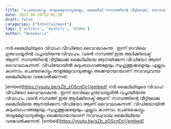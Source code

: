 ```yaml
---
title: "ചെണ്ടകൊട്ടും താളമേളവാദ്യങ്ങളും, മൈഥിലി സമ്പത്തിന്റെ വീട്ടിലേക്ക്, വൈറലാകുന്ന വീഡിയോ"
date: 2022-04-28T12:02:10
draft: false
categories: ["Entertainment"]
tags: ['actress', 'mythili', 'Video']
author: "Beaumaris"
---
```


നടി മൈഥിലിയുടെ വിവാഹ വീഡിയോ വൈറലാകുന്നു . ഇന്ന് രാവിലെ ഗുരുവായൂരിൽ വച്ചായിരുന്നു വിവാഹം. വരൻ സമ്പത്ത് ഇരു ആർക്കിടെക്ട് ആണ്. സമ്പത്തിന്റെ വീട്ടിലേക്കു മൈഥിലിയെ ആനയിക്കുന്ന വീഡിയോ ആണ് വൈറലാകുന്നത്. വിഡിയോയിൽ കുടുംബാംഗങ്ങളേയും സുഹൃത്തുക്കളെയും എല്ലാം കാണാം. ചെണ്ടകൊട്ടും താളമേളവാദ്യങ്ങളും ഒക്കെയായായാണ് നവവധുവായ മൈഥിലിയെ വരവേൽക്കുന്നത്.

[embed]https://youtu.be/sZb_zOScnDc[/embed]
നടി മൈഥിലിയുടെ വിവാഹ വീഡിയോ വൈറലാകുന്നു . ഇന്ന് രാവിലെ ഗുരുവായൂരിൽ വച്ചായിരുന്നു വിവാഹം. വരൻ സമ്പത്ത് ഇരു ആർക്കിടെക്ട് ആണ്. സമ്പത്തിന്റെ വീട്ടിലേക്കു മൈഥിലിയെ ആനയിക്കുന്ന വീഡിയോ ആണ് വൈറലാകുന്നത്. വിഡിയോയിൽ കുടുംബാംഗങ്ങളേയും സുഹൃത്തുക്കളെയും എല്ലാം കാണാം. ചെണ്ടകൊട്ടും താളമേളവാദ്യങ്ങളും ഒക്കെയായായാണ് നവവധുവായ മൈഥിലിയെ വരവേൽക്കുന്നത്. [embed]https://youtu.be/sZb_zOScnDc[/embed]
